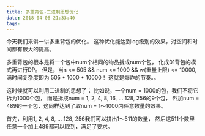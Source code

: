 ```yaml
---
title: 多重背包-二进制思想优化
date: 2018-04-06 21:33:40
tags:
---
```


今天我们来讲一讲多重背包的优化。
这种优化能达到log级别的效果，对空间和时间都有很大的提高。

多重背包的根本是将一个包中num个相同的物品拆成num个包，
化成01背包的模式再进行DP。
但是，当n <= 505 && num <= 1000 && w(重量上限) <= 10000,
满时间复杂度即为 505 * 1000 * 10000！
这就是爆炸的节奏。。

这时候就可以利用二进制的思想了；
比如说，一个num = 1000的包，我们不将它拆为1000个包，
而是拆成num = 1, 2, 4, 8, 16, ... 128, 256的9个包，
外加num = 489的一个包，这同样达到了取num = 1～1000内任意数量的效果。

首先，利用1, 2, 4, 8, ... 128, 256我们可以拼出1～511的数量，
然后这511个数里任意一个加上489都可以取到，满足了要求。